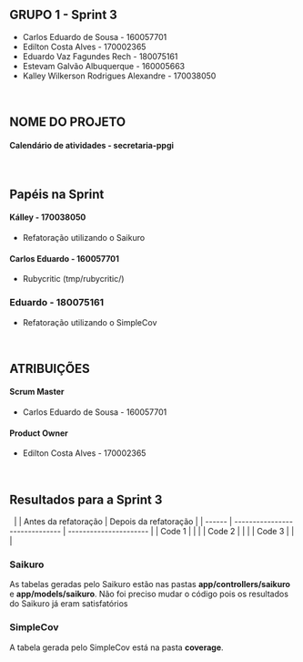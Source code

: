 ## GRUPO 1 - Sprint 3

* Carlos Eduardo de Sousa - 160057701
* Edilton Costa Alves - 170002365
* Eduardo Vaz Fagundes Rech - 180075161
* Estevam Galvão Albuquerque - 160005663
* Kalley Wilkerson Rodrigues Alexandre - 170038050

&nbsp;
## NOME DO PROJETO
#### Calendário de atividades - secretaria-ppgi
&nbsp;
## Papéis na Sprint

#### Kálley - 170038050
* Refatoração utilizando o Saikuro
#### Carlos Eduardo - 160057701
* Rubycritic (tmp/rubycritic/)

### Eduardo - 180075161
* Refatoração utilizando o SimpleCov

&nbsp;
## ATRIBUIÇÕES

#### Scrum Master
* Carlos Eduardo de Sousa - 160057701

#### Product Owner
* Edilton Costa Alves - 170002365

&nbsp;
## Resultados para a Sprint 3
&nbsp;
|        |      Antes da refatoração      |  Depois da refatoração |
| ------ | ------------------------------ | ---------------------- |
| Code 1 |                                |                        |
| Code 2 |                                |                        |
| Code 3 |                                |                        |

### Saikuro
As tabelas geradas pelo Saikuro estão nas pastas **app/controllers/saikuro** e **app/models/saikuro**. Não foi preciso mudar o código pois os resultados do Saikuro já eram satisfatórios

### SimpleCov
A tabela gerada pelo SimpleCov está na pasta **coverage**.